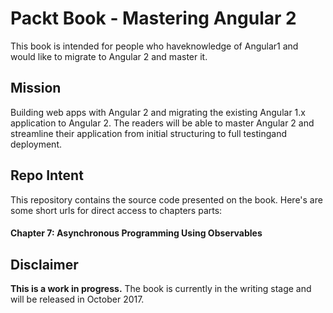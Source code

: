 # Packt Book - Mastering Angular 2

This book is intended for people who haveknowledge of Angular1 and would like to migrate to Angular 2 and master it.

## Mission

Building web apps with Angular 2 and migrating the existing Angular 1.x application to Angular 2. The readers will be able to master Angular 2 and streamline their application from initial structuring to full testingand deployment.

## Repo Intent

This repository contains the source code presented on the book. Here's are some short urls for direct access to chapters parts:

#### Chapter 7: Asynchronous Programming Using Observables


## Disclaimer

**This is a work in progress.** 
The book is currently in the writing stage and will be released in October 2017.


